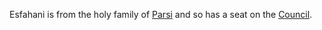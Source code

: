 Esfahani is from the holy family of [Parsi](../Location/Regions/Parsi.md) and so has a seat on the [Council](Groups/Council.md).